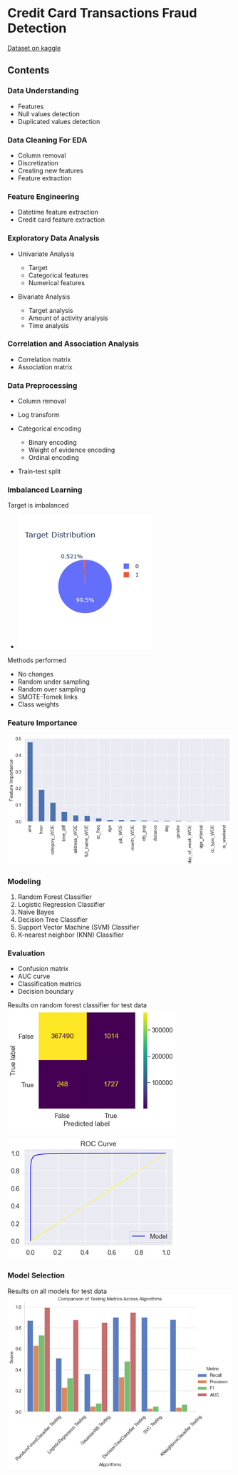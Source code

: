 # Credit Card Transactions Fraud Detection

[Dataset on kaggle](https://www.kaggle.com/datasets/kartik2112/fraud-detection)

## Contents
### Data Understanding
* Features
* Null values detection
* Duplicated values detection 


### Data Cleaning For EDA
* Column removal
* Discretization
* Creating new features
* Feature extraction

### Feature Engineering
* Datetime feature extraction
* Credit card feature extraction

### Exploratory Data Analysis
* Univariate Analysis
  * Target
  * Categorical features
  * Numerical features


* Bivariate Analysis
  * Target analysis
  * Amount of activity analysis
  * Time analysis


### Correlation and Association Analysis
* Correlation matrix 
* Association matrix

### Data Preprocessing
* Column removal
* Log transform
* Categorical encoding
  * Binary encoding
  * Weight of evidence encoding
  * Ordinal encoding


* Train-test split

### Imbalanced Learning
Target is imbalanced
* ![p](sample/target.png)

Methods performed
* No changes
* Random under sampling
* Random over sampling
* SMOTE-Tomek links
* Class weights

### Feature Importance
![pp](sample/feature%20importance.png)

### Modeling
1. Random Forest Classifier
2. Logistic Regression Classifier
3. Naive Bayes
4. Decision Tree Classifier
5. Support Vector Machine (SVM) Classifier
6. K-nearest neighbor (KNN) Classifier

### Evaluation
* Confusion matrix
* AUC curve
* Classification metrics
* Decision boundary

Results on random forest classifier for test data
![p2](sample/conf.png)


![p3](sample/roc.png)


### Model Selection
Results on all models for test data
![all](sample/selection.png)
